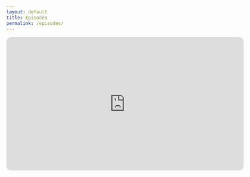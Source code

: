 ```yaml
---
layout: default
title: Episodes
permalink: /episodes/
---
```



<iframe style="border-radius:12px" src="https://open.spotify.com/embed/show/2ecvAIOeIgWEqe2AyyMzoF/video?utm_source=generator" width="624" height="351" frameBorder="0" allowfullscreen="" allow="autoplay; clipboard-write; encrypted-media; fullscreen; picture-in-picture" loading="lazy"></iframe>
